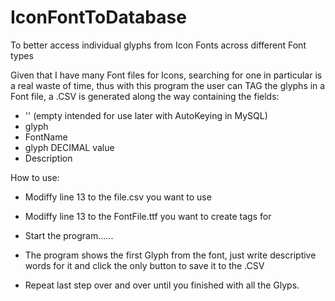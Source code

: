 # IconFontToDatabase
To better access individual glyphs from Icon Fonts across different Font types

Given that I have many Font files for Icons, searching for one in particular is a real waste of time,
thus with this program the user can TAG the glyphs in a Font file, a .CSV is generated along the way 
containing the fields:

- ''   (empty intended for use later with AutoKeying in MySQL)
- glyph
- FontName
- glyph DECIMAL value
- Description

How to use:
- Modiffy line 13 to the file.csv you want to use
- Modiffy line 13 to the FontFile.ttf you want to create tags for 
- Start the program......
- The program shows the first Glyph from the font, just write descriptive words for it and click the only 
button to save it to the .CSV

- Repeat last step over and over until you finished with all the Glyps.
